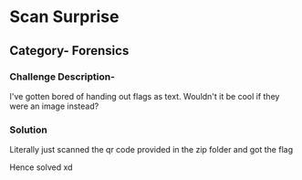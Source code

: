 # Scan Surprise

## Category- Forensics

### Challenge Description-
I've gotten bored of handing out flags as text. Wouldn't it be cool if they were an image instead?

### Solution

Literally just scanned the qr code provided in the zip folder and got the flag

Hence solved xd
